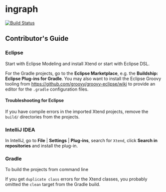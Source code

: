 # ingraph

[![Build Status](https://travis-ci.com/bme-db-lab/ingraph.svg?token=dduaCwDzExdmU27AvBiK&branch=master)](https://travis-ci.com/bme-db-lab/ingraph)

## Contributor's Guide

### Eclipse

Start with Eclipse Modeling and install Xtend or start with Eclipse DSL.

For the Gradle projects, go to the **Eclipse Marketplace**, e.g. the **Buildship: Eclipse Plug-ins for Gradle**. You may also want to install the Eclipse Groovy tooling from <https://github.com/groovy/groovy-eclipse/wiki> to provide an editor for the `.gradle` configuration files.

#### Troubleshooting for Eclipse

If you have compile errors in the imported Xtend projects, remove the `build/` directories from the projects.

### IntelliJ IDEA

In IntelliJ, go to **File** | **Settings** | **Plug-ins**, search for `Xtend`, click **Search in repositories** and install the plug-in.

### Gradle

To build the projects from command line

If you get `duplicate class` errors for the Xtend classes, you probably omitted the `clean` target from the Gradle build.
